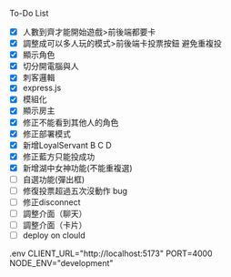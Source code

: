 
To-Do List

- [x]  人數到齊才能開始遊戲>前後端都要卡
- [x]  調整成可以多人玩的模式>前後端卡投票按鈕 避免重複投
- [x]  顯示角色
- [x]  切分開電腦與人
- [x]  刺客邏輯
- [x]  express.js 
- [x]  模組化
- [x]  顯示房主
- [x]  修正不能看到其他人的角色
- [x]  修正部署模式
- [x]  新增LoyalServant B C D
- [x]  修正藍方只能投成功
- [x]  新增湖中女神功能(不能重複選)
- [ ]  自選功能(彈出框)
- [ ]  修復投票超過五次沒動作 bug
- [ ]  修正disconnect
- [ ]  調整介面（聊天）
- [ ]  調整介面（卡片）
- [ ]  deploy on clould

.env
CLIENT_URL="http://localhost:5173"
PORT=4000
NODE_ENV="development"
